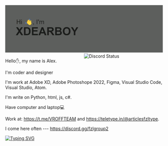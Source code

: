<img src="header.png" alt="я иксдирбой">

<a href="https://discord.com/users/942853223469973504" target="_blank">
        <img width="50%" align="right" alt="Discord Status" src="https://lanyard.cnrad.dev/api/942853223469973504?bg=1f1f1f&borderRadius=5px">
  </a>
  
Hello✋, my name is Alex.

I'm coder and designer

I'm work at Adobe XD, Adobe Photoshope 2022, Figma, Visual Studio Code, Visual Studio, Atom.

I'm write on Python, html, js, c#.

Have computer and laptop💻

Work at: https://t.me/VROFFTEAM and https://teletype.in/@articlesfzltype.

I come here often --- https://discord.gg/fzlgroup2

[![Typing SVG](https://readme-typing-svg.herokuapp.com?color=%2336BCF7&lines=Love+Discord)](https://git.io/typing-svg)
